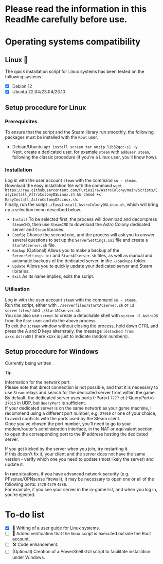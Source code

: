# Please read the information in this ReadMe carefully before use.  
  
# Operating systems compatibility  
## Linux :penguin:  
The quick installation script for Linux systems has been tested on the following systems :  
- [x] Debian 12  
- [x] Ubuntu 22.04/23.04/23.10  
  
## Setup procedure for Linux  
### Prerequisites  
To ensure that the script and the Steam library run smoothly, the following packages must be installed with the `Root` user.  
- Debian/Ubuntu `apt install screen tar unzip lib32gcc-s1 -y`  
Next, create a dedicated user, for example `steam` with `adduser steam`, following the classic procedure (if you're a Linux user, you'll know how).  
### Installation  
Log in with the user account `steam` with the command `su - steam`.  
Download the easy installation file with the command `wget https://raw.githubusercontent.com/FuriosIra/AstroColony/main/Scripts/EasyInstall_AstroColonyDSLinux.sh && chmod +x EasyInstall_AstroColonyDSLinux.sh`.  
Finally, run the script `./EasyInstall_AstroColonyDSLinux.sh`, which will bring up a selection menu described below.  
- `Install` To be selected first, the process will download and decompress `SteamCMD`, then use `SteamCMD` to download the Astro Colony dedicated server and `Steam` libraries.  
- `Config` Choose the second one, and the process will ask you to answer several questions to set up the `ServerSettings.ini` file and create a `StartACserver.sh` file.  
- `Backup` \(Optional) Allows you to make a backup of the `ServerSettings.ini` and `StartACserver.sh` files, as well as manual and automatic backups of the dedicated server, in the `~/backups` folder.  
- `Update` Allows you to quickly update your dedicated server and Steam libraries.  
- `Exit` As its name implies, exits the script.  
### Utilisation  
Log in with the user account `steam` with the command `su - steam`.  
Run the script, either with `./serverfiles/StartACserver.sh` or `cd serverfiles/` and `./StartACserver.sh`.  
You can also use `screen` to create a detachable shell with `screen -S AstroDS` from the `Root` user and do the above process.  
To exit the `screen` window without closing the process, hold down CTRL and press the A and D keys alternately, the message `[detached from xxxx.AstroDS]` (here xxxx is just to indicate random numbers).  
## Setup procedure for Windows  
Currently being written.  
  
> [!TIP]  
> Information for the network part.  
> Please note that direct connection is not possible, and that it is necessary to use `Steam` relays and search for the dedicated server from within the game.  
> By default, the dedicated server uses ports \(-Port=) `7777` et \(-QueryPort=) `27015` in UDP, but `QueryPort` is sufficient.  
> If your dedicated server is on the same network as your game machine, I recommend using a different port number, e.g. `27050` or one of your choice, to avoid conflicts with the ports used by the Steam client.  
> Once you've chosen the port number, you'll need to go to your modem/router's administration interface, in the NAT or equivalent section, to open the corresponding port to the IP address hosting the dedicated server.  
>   
> If you get kicked by the server when you join, try restarting it.  
> If this doesn't fix it, your client and the server does not have the same version - verify which one you need to update (most likely the server) and update it.  
>   
> In rare situations, if you have advanced network security (e.g. PFsense/OPNsense firewall), it may be necessary to open one or all of the following ports: `3478` `4379` `4380`.  
> For example, if you see your server in the in-game list, and when you log in, you're ejected.  
  
# To-do list  
- [x] :memo: Writing of a user guide for Linux systems.   
- [ ] :toolbox: Added verification that the linux script is executed outside the Root account.  
- [ ] :hammer_and_wrench: Code enhancement.  
- [ ] \(Optional) Creation of a PowerShell GUI script to facilitate installation under Windows.